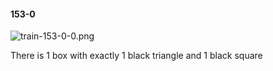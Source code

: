 #### 153-0
![train-153-0-0.png](https://github.com/lil-lab/nlvr/raw/master/nlvr/train/images/29/train-153-0-0.png "train-153-0-0.png")

There is 1 box with exactly 1 black triangle and 1 black square